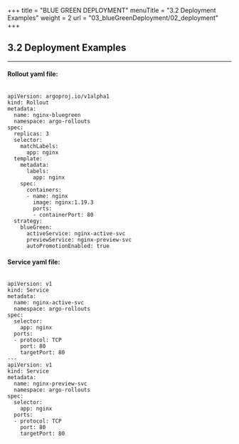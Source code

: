 +++
title = "BLUE GREEN DEPLOYMENT"
menuTitle = "3.2 Deployment Examples"
weight = 2
url = "03_blueGreenDeployment/02_deployment"
+++

## 3.2 Deployment Examples

-----
#### Rollout yaml file: 
<pre><link rel="stylesheet" href="/css/style.css"> <code class="yaml">
apiVersion: argoproj.io/v1alpha1
kind: Rollout
metadata:
  name: nginx-bluegreen
  namespace: argo-rollouts
spec:
  replicas: 3
  selector:
    matchLabels:
      app: nginx
  template:
    metadata:
      labels:
        app: nginx
    spec:
      containers:
      - name: nginx
        image: nginx:1.19.3
        ports:
        - containerPort: 80
  strategy:
    blueGreen:
      activeService: nginx-active-svc
      previewService: nginx-preview-svc
      autoPromotionEnabled: true
</code></pre>

#### Service yaml file: 
<pre><link rel="stylesheet" href="/css/style.css"> <code class="yaml">
apiVersion: v1
kind: Service
metadata:
  name: nginx-active-svc
  namespace: argo-rollouts
spec:
  selector:
    app: nginx
  ports:
  - protocol: TCP
    port: 80
    targetPort: 80
---
apiVersion: v1
kind: Service
metadata:
  name: nginx-preview-svc
  namespace: argo-rollouts
spec:
  selector:
    app: nginx
  ports:
  - protocol: TCP
    port: 80
    targetPort: 80
</code></pre>
